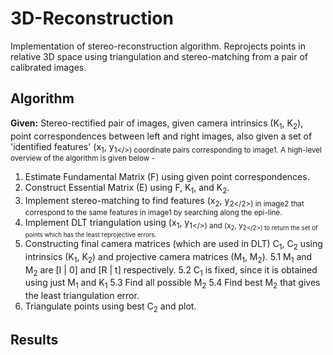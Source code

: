 # 3D-Reconstruction
Implementation of stereo-reconstruction algorithm. Reprojects points in relative 3D space using triangulation and stereo-matching from a pair of calibrated images.

## Algorithm
**Given:** Stereo-rectified pair of images, given camera intrinsics (K<sub>1</sub>, K<sub>2</sub>), point correspondences between left and right images, also given a set of 'identified features' (x<sub>1</sub>, y<sub>1</>) coordinate pairs corresponding to image1. 
A high-level overview of the algorithm is given below -
1. Estimate Fundamental Matrix (F) using given point correspondences.
2. Construct Essential Matrix (E) using F, K<sub>1</sub>, and K<sub>2</sub>.
3. Implement stereo-matching to find features (x<sub>2</sub>, y<sub>2</2>) in image2 that correspond to the same features in image1 by searching along the epi-line.
4. Implement DLT triangulation using (x<sub>1</sub>, y<sub>1</>) and (x<sub>2</sub>, y<sub>2</2>) to return the set of points which has the least reprojective errors.
5. Constructing final camera matrices (which are used in DLT) C<sub>1</sub>, C<sub>2</sub> using intrinsics (K<sub>1</sub>, K<sub>2</sub>) and projective camera matrices (M<sub>1</sub>, M<sub>2</sub>).
  5.1 M<sub>1</sub> and M<sub>2</sub> are [I | 0] and [R | t] respectively.
  5.2 C<sub>1</sub> is fixed, since it is obtained using just M<sub>1</sub> and K<sub>1</sub>
  5.3 Find all possible M<sub>2</sub>
  5.4 Find best M<sub>2</sub> that gives the least triangulation error. 
6. Triangulate points using best C<sub>2</sub> and plot.
      


## Results